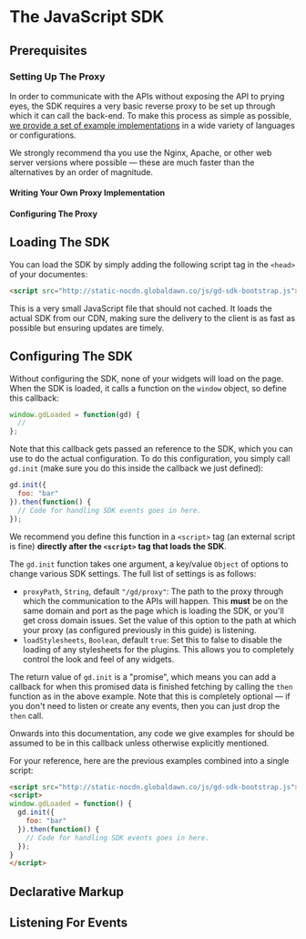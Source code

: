 # The JavaScript SDK

## Prerequisites

### Setting Up The Proxy

In order to communicate with the APIs without exposing the API to prying eyes, the SDK requires a very basic reverse proxy to be set up through which it can call the back-end. To make this process as simple as possible, [we provide a set of example implementations](https://github.com/esp/api-example-proxy) in a wide variety of languages or configurations.

We strongly recommend tha you use the Nginx, Apache, or other web server versions where possible &mdash; these are much faster than the alternatives by an order of magnitude.

#### Writing Your Own Proxy Implementation

#### Configuring The Proxy

## Loading The SDK

You can load the SDK by simply adding the following script tag in the `<head>` of your documentes:

```html
<script src="http://static-nocdn.globaldawn.co/js/gd-sdk-bootstrap.js"></script>
```

This is a very small JavaScript file that should not cached. It loads the actual SDK from our CDN, making sure the delivery to the client is as fast as possible but ensuring updates are timely.

## Configuring The SDK

Without configuring the SDK, none of your widgets will load on the page. When the SDK is loaded, it calls a function on the `window` object, so define this callback:

```js
window.gdLoaded = function(gd) {
  //
};
```

Note that this callback gets passed an reference to the SDK, which you can use to do the actual configuration. To do this configuration, you simply call `gd.init` (make sure you do this inside the callback we just defined):

```js
gd.init({
  foo: "bar"
}).then(function() {
  // Code for handling SDK events goes in here.
});
```

We recommend you define this function in a `<script>` tag (an external script is fine) **directly after the `<script>` tag that loads the SDK**.

The `gd.init` function takes one argument, a key/value `Object` of options to change various SDK settings. The full list of settings is as follows:

* `proxyPath`, `String`, default `"/gd/proxy"`: The path to the proxy through which the communication to the APIs will happen. This **must** be on the same domain and port as the page which is loading the SDK, or you'll get cross domain issues. Set the value of this option to the path at which your proxy (as configured previously in this guide) is listening.
* `loadStylesheets`, `Boolean`, default `true`: Set this to false to disable the loading of any stylesheets for the plugins. This allows you to completely control the look and feel of any widgets.

The return value of `gd.init` is a "promise", which means you can add a callback for when this promised data is finished fetching by calling the `then` function as in the above example. Note that this is completely optional &mdash; if you don't need to listen or create any events, then you can just drop the `then` call.

Onwards into this documentation, any code we give examples for should be assumed to be in this  callback unless otherwise explicitly mentioned.

For your reference, here are the previous examples combined into a single script:

```html
<script src="http://static-nocdn.globaldawn.co/js/gd-sdk-bootstrap.js"></script>
<script>
window.gdLoaded = function() {
  gd.init({
    foo: "bar"
  }).then(function() {
    // Code for handling SDK events goes in here.
  });
}
</script>
```

## Declarative Markup

## Listening For Events
